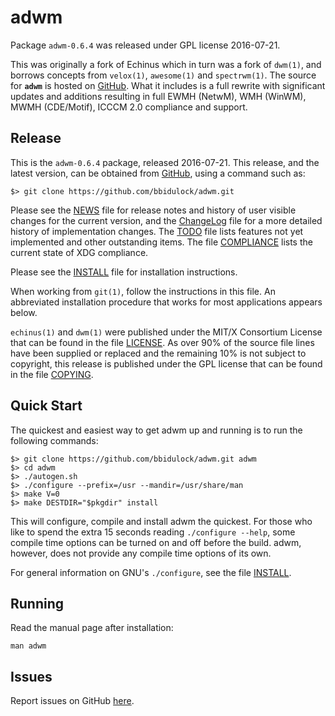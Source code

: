 [adwm -- read me first file.  2016-07-21]: #

adwm
====

Package `adwm-0.6.4` was released under GPL license 2016-07-21.

This was originally a fork of Echinus which in turn was a fork of `dwm(1)`, and
borrows concepts from `velox(1)`, `awesome(1)` and `spectrwm(1)`.  The source
for __`adwm`__ is hosted on [GitHub][1].  What it includes is a full
rewrite with significant updates and additions resulting in full EWMH (NetwM),
WMH (WinWM), MWMH (CDE/Motif), ICCCM 2.0 compliance and support.


Release
-------

This is the `adwm-0.6.4` package, released 2016-07-21.  This release, and
the latest version, can be obtained from [GitHub][1], using a command such as:

    $> git clone https://github.com/bbidulock/adwm.git

Please see the [NEWS][3] file for release notes and history of user visible
changes for the current version, and the [ChangeLog][4] file for a more
detailed history of implementation changes.  The [TODO][5] file lists features
not yet implemented and other outstanding items.  The file [COMPLIANCE][6]
lists the current state of XDG compliance.

Please see the [INSTALL][7] file for installation instructions.

When working from `git(1)`, follow the instructions in this file.  An
abbreviated installation procedure that works for most applications appears
below.

`echinus(1)` and `dwm(1)` were published under the MIT/X Consortium
License that can be found in the file [LICENSE][8].  As over 90% of the source
file lines have been supplied or replaced and the remaining 10% is not subject
to copyright, this release is published under the GPL license that can be found
in the file [COPYING][9].


Quick Start
-----------

The quickest and easiest way to get adwm up and running is to run the
following commands:

    $> git clone https://github.com/bbidulock/adwm.git adwm
    $> cd adwm
    $> ./autogen.sh
    $> ./configure --prefix=/usr --mandir=/usr/share/man
    $> make V=0
    $> make DESTDIR="$pkgdir" install

This will configure, compile and install adwm the quickest.  For those who
like to spend the extra 15 seconds reading `./configure --help`, some compile
time options can be turned on and off before the build.  adwm, however,
does not provide any compile time options of its own.

For general information on GNU's `./configure`, see the file [INSTALL][7].


Running
-------

Read the manual page after installation:

    man adwm


Issues
------

Report issues on GitHub [here][2].



[1]: https://github.com/bbidulock/adwm
[2]: https://github.com/bbidulock/adwm/issues
[3]: NEWS
[4]: ChangeLog
[5]: TODO
[6]: COMPLIANCE
[7]: INSTALL
[8]: LICENSE
[9]: COPYING

[ vim: set ft=markdown sw=4 tw=80 nocin nosi fo+=tcqlorn: ]: #
